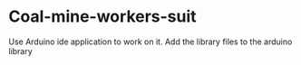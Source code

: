 # Coal-mine-workers-suit

Use Arduino ide application to work on it.
Add the library files to the arduino library
